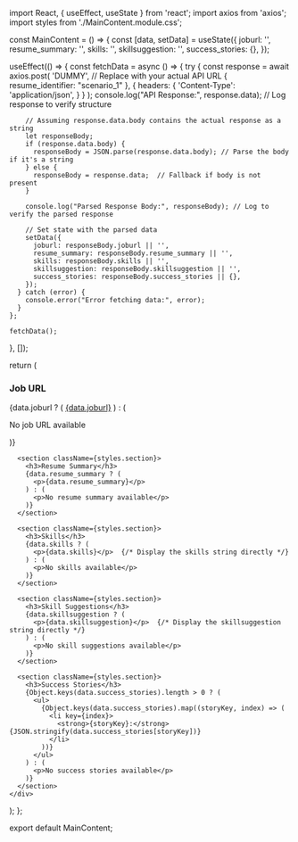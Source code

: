 import React, { useEffect, useState } from 'react';
import axios from 'axios';
import styles from './MainContent.module.css';

const MainContent = () => {
  const [data, setData] = useState({
    joburl: '',
    resume_summary: '',
    skills: '',
    skillsuggestion: '',
    success_stories: {},
  });

  useEffect(() => {
    const fetchData = async () => {
      try {
        const response = await axios.post(
          'DUMMY',  // Replace with your actual API URL
          { resume_identifier: "scenario_1" },
          {
            headers: {
              'Content-Type': 'application/json',
            }
          }
        );
        console.log("API Response:", response.data); // Log response to verify structure

        // Assuming response.data.body contains the actual response as a string
        let responseBody;
        if (response.data.body) {
          responseBody = JSON.parse(response.data.body); // Parse the body if it's a string
        } else {
          responseBody = response.data;  // Fallback if body is not present
        }

        console.log("Parsed Response Body:", responseBody); // Log to verify the parsed response

        // Set state with the parsed data
        setData({
          joburl: responseBody.joburl || '',
          resume_summary: responseBody.resume_summary || '',
          skills: responseBody.skills || '',
          skillsuggestion: responseBody.skillsuggestion || '',
          success_stories: responseBody.success_stories || {},
        });
      } catch (error) {
        console.error("Error fetching data:", error);
      }
    };

    fetchData();
  }, []);

  return (
    <div className={styles.mainContent}>
      <section className={styles.section}>
        <h3>Job URL</h3>
        {data.joburl ? (
          <a href={data.joburl} target="_blank" rel="noopener noreferrer">{data.joburl}</a>
        ) : (
          <p>No job URL available</p>
        )}
      </section>

      <section className={styles.section}>
        <h3>Resume Summary</h3>
        {data.resume_summary ? (
          <p>{data.resume_summary}</p>
        ) : (
          <p>No resume summary available</p>
        )}
      </section>

      <section className={styles.section}>
        <h3>Skills</h3>
        {data.skills ? (
          <p>{data.skills}</p>  {/* Display the skills string directly */}
        ) : (
          <p>No skills available</p>
        )}
      </section>

      <section className={styles.section}>
        <h3>Skill Suggestions</h3>
        {data.skillsuggestion ? (
          <p>{data.skillsuggestion}</p>  {/* Display the skillsuggestion string directly */}
        ) : (
          <p>No skill suggestions available</p>
        )}
      </section>

      <section className={styles.section}>
        <h3>Success Stories</h3>
        {Object.keys(data.success_stories).length > 0 ? (
          <ul>
            {Object.keys(data.success_stories).map((storyKey, index) => (
              <li key={index}>
                <strong>{storyKey}:</strong> {JSON.stringify(data.success_stories[storyKey])}
              </li>
            ))}
          </ul>
        ) : (
          <p>No success stories available</p>
        )}
      </section>
    </div>
  );
};

export default MainContent;
